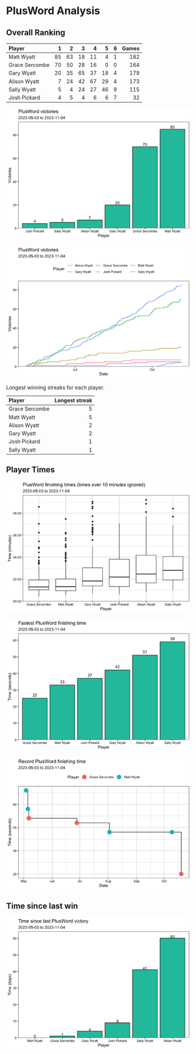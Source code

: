PlusWord Analysis
================

## Overall Ranking

| Player         |   1 |   2 |   3 |   4 |   5 |   6 | Games |
|:---------------|----:|----:|----:|----:|----:|----:|------:|
| Matt Wyatt     |  85 |  63 |  18 |  11 |   4 |   1 |   182 |
| Grace Sercombe |  70 |  50 |  28 |  16 |   0 |   0 |   164 |
| Gary Wyatt     |  20 |  35 |  65 |  37 |  18 |   4 |   179 |
| Alison Wyatt   |   7 |  24 |  42 |  67 |  29 |   4 |   173 |
| Sally Wyatt    |   5 |   4 |  24 |  27 |  46 |   9 |   115 |
| Josh Pickard   |   4 |   5 |   4 |   6 |   6 |   7 |    32 |

![](plusword_analysis_files/figure-commonmark/total_wins-1.png)

![](plusword_analysis_files/figure-commonmark/total_wins_over_time-1.png)

Longest winning streaks for each player.

| Player         | Longest streak |
|:---------------|---------------:|
| Grace Sercombe |              5 |
| Matt Wyatt     |              5 |
| Alison Wyatt   |              2 |
| Gary Wyatt     |              2 |
| Josh Pickard   |              1 |
| Sally Wyatt    |              1 |

## Player Times

![](plusword_analysis_files/figure-commonmark/time_boxplots-1.png)

![](plusword_analysis_files/figure-commonmark/fastest_time-1.png)

![](plusword_analysis_files/figure-commonmark/fastest_time_evolution-1.png)

## Time since last win

![](plusword_analysis_files/figure-commonmark/days_since_last_win-1.png)
